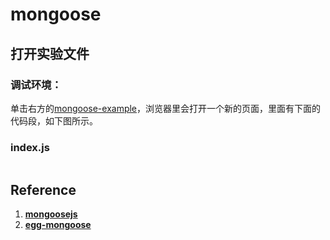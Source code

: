 # mongoose

## 打开实验文件

### 调试环境：
单击右方的[mongoose-example](https://codesandbox.io/s/mongoose-example-1pxqi?file=/src/index.js:237-245)，浏览器里会打开一个新的页面，里面有下面的代码段，如下图所示。

### index.js
```javascript

```

## Reference

1. [**mongoosejs**](https://mongoosejs.com/)
2. [**egg-mongoose**](https://github.com/eggjs/egg-mongoose)



